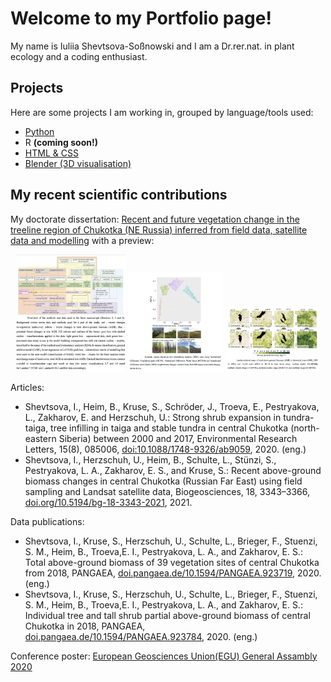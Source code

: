 <h1>Welcome to my Portfolio page!</h1>
My name is Iuliia Shevtsova-Soßnowski and I am a Dr.rer.nat. in plant ecology and a coding enthusiast. 

<h2>Projects</h2>
Here are some projects I am working in, grouped by language/tools used:
<ul>
  <li><a href="https://github.com/IuliiaShevtsova/Julias_Portfolio/tree/main/Python">Python</a></li>
  <li>R <strong>(coming soon!)</strong></li>
  <li><a href="https://github.com/IuliiaShevtsova/Julias_Portfolio/tree/main/HTML%26CSS">HTML & CSS</a></li>
  <li><a href="https://github.com/IuliiaShevtsova/Julias_Portfolio/tree/main/Blender%20(3D%20visualisation)">Blender (3D visualisation)</a></li>
</ul>

<h2>My recent scientific contributions</h2>
<p>My doctorate dissertation:
<a href="https://publishup.uni-potsdam.de/opus4-ubp/frontdoor/deliver/index/docId/54845/file/shevtsova_diss.pdf">Recent and future vegetation change in the treeline region of Chukotka (NE Russia) inferred from field data, satellite data and modelling</a>
with a preview:
</p>
<p align="center">
<img src="https://github.com/IuliiaShevtsova/images/blob/fad113670258ab5a7c7ba310a44a89f628b18afb/dissertation_methods_overview.png" width=35% alt= "img">
<img src="https://github.com/IuliiaShevtsova/images/blob/fad113670258ab5a7c7ba310a44a89f628b18afb/dissertation_classes.png" width=30% alt= "img">
<img src="https://github.com/IuliiaShevtsova/images/blob/fad113670258ab5a7c7ba310a44a89f628b18afb/dissertation_biomass.png" width=30% alt= "img">
</p>
<p>
Articles:
<ul>
  <li>Shevtsova, I., Heim, B., Kruse, S., Schröder, J., Troeva, E., Pestryakova, L., Zakharov, E. and Herzschuh, U.: Strong shrub expansion in tundra-taiga, tree infilling in taiga and stable tundra in central Chukotka (north-eastern Siberia) between 2000 and 2017, Environmental Research Letters, 15(8), 085006, <a href="https://iopscience.iop.org/article/10.1088/1748-9326/ab9059/meta">doi:10.1088/1748-9326/ab9059</a>, 2020. (eng.) </li>
  <li>Shevtsova, I., Herzschuh, U., Heim, B., Schulte, L., Stünzi, S., Pestryakova, L. A., Zakharov, E. S., and Kruse, S.: Recent above-ground biomass changes in central Chukotka (Russian Far East) using field sampling and Landsat satellite data, Biogeosciences, 18, 3343–3366, <a href="https://doi.org/10.5194/bg-18-3343-2021">doi.org/10.5194/bg-18-3343-2021</a>, 2021.</li>
</ul>
</p>
<p>
Data publications:
<ul>
  <li>Shevtsova, I., Kruse, S., Herzschuh, U., Schulte, L., Brieger, F., Stuenzi, S. M., Heim, B., Troeva,E. I., Pestryakova, L. A., and Zakharov, E. S.: Total above-ground biomass of 39 vegetation sites of central Chukotka from 2018, PANGAEA, <a href="https://doi.pangaea.de/10.1594/PANGAEA.923719">doi.pangaea.de/10.1594/PANGAEA.923719</a>, 2020. (eng.)</li>
  <li>Shevtsova, I., Kruse, S., Herzschuh, U., Schulte, L., Brieger, F., Stuenzi, S. M., Heim, B., Troeva,E. I., Pestryakova, L. A., and Zakharov, E. S.: Individual tree and tall shrub partial above-ground biomass of central Chukotka in 2018, PANGAEA, <a href="https://doi.pangaea.de/10.1594/PANGAEA.923784">doi.pangaea.de/10.1594/PANGAEA.923784</a>, 2020. (eng.) </li>
</ul>
</p>
<p>
Conference poster:
<a href="https://presentations.copernicus.org/EGU2020/EGU2020-11085_presentation.pdf" class="publ-l">European Geosciences Union(EGU) General Assambly 2020</a>
</p>
